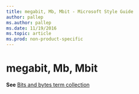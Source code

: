```yaml
---
title: megabit, Mb, Mbit - Microsoft Style Guide
author: pallep
ms.author: pallep
ms.date: 11/19/2016
ms.topic: article
ms.prod: non-product-specific
---
```


# megabit, Mb, Mbit

**See** [Bits and bytes term collection](/style-guide/a-z-word-list-term-collections/term-collections/bits-bytes-terms)
